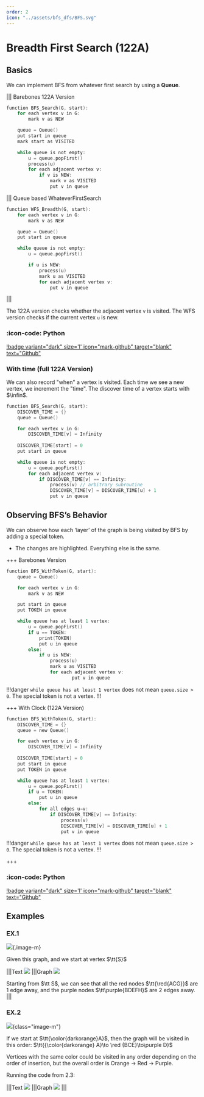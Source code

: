 ```yaml
---
order: 2
icon: "../assets/bfs_dfs/BFS.svg"
---
```


# Breadth First Search (122A)

## Basics

We can implement BFS from whatever first search by using a **Queue**.

|||  Barebones 122A Version

```c
function BFS_Search(G, start):
	for each vertex v in G:
		mark v as NEW

	queue = Queue()
	put start in queue
	mark start as VISITED

	while queue is not empty:
		u = queue.popFirst()
		process(u)
		for each adjacent vertex v:
			if v is NEW:
				mark v as VISITED
				put v in queue
```

||| Queue based WhateverFirstSearch

```c
function WFS_Breadth(G, start):
	for each vertex v in G:
		mark v as NEW

	queue = Queue()
	put start in queue

	while queue is not empty:
		u = queue.popFirst()

		if u is NEW:
			process(u)
			mark u as VISITED
			for each adjacent vertex v:
				put v in queue
```
|||

The 122A version checks whether the adjacent vertex `v` is visited. The WFS version checks if the current vertex `u` is new. 

### :icon-code: Python 

[!badge variant="dark" size='l' icon="mark-github" target="blank" text="Github"](https://github.com/tomli380576/ECS122A-Algorithms-python-implementation/blob/5a7df2b8860fca70fa0f15713fa7d25610accb74/Implementations/basic-BFS.py#L21-L37)

###  With time (full 122A Version)

We can also record "when" a vertex is visited. Each time we see a new vertex, we increment the "time". The discover time of a vertex starts with $\infin$.

```c #2
function BFS_Search(G, start):
	DISCOVER_TIME = {}
	queue = Queue()

	for each vertex v in G:
		DISCOVER_TIME[v] = Infinity
	
	DISCOVER_TIME[start] = 0
	put start in queue

	while queue is not empty:
		u = queue.popFirst()
		for each adjacent vertex v:
			if DISCOVER_TIME[v] == Infinity:
				process(v) // arbitrary subroutine
				DISCOVER_TIME[v] = DISCOVER_TIME[u] + 1
				put v in queue
```

##  Observing BFS’s Behavior

We can observe how each ‘layer’ of the graph is being visited by BFS by adding a special token.
- The changes are highlighted. Everything else is the same. 

+++ Barebones Version

```c #8,12-15
function BFS_WithToken(G, start):
	queue = Queue()

	for each vertex v in G:
		mark v as NEW

	put start in queue
	put TOKEN in queue

	while queue has at least 1 vertex:
		u = queue.popFirst()
		if u == TOKEN:
			print(TOKEN)
			put u in queue
		else:
			if u is NEW:
				process(u)
				mark u as VISITED
				for each adjacent vertex v:
						put v in queue
```

!!!danger
`while queue has at least 1 vertex` does not mean `queue.size > 0`. The special token is not a vertex.
!!!

+++ With Clock (122A Version)
    
```c #10,14-16
function BFS_WithToken(G, start):
	DISCOVER_TIME = {}
	queue = new Queue()

	for each vertex v in G:
		DISCOVER_TIME[v] = Infinity
	
	DISCOVER_TIME[start] = 0
	put start in queue
	put TOKEN in queue

	while queue has at least 1 vertex:
		u = queue.popFirst()
		if u = TOKEN:
			put u in queue
		else:
			for all edges u→v:
				if DISCOVER_TIME[v] == Infinity:
					process(v)
					DISCOVER_TIME[v] = DISCOVER_TIME[u] + 1
					put v in queue
```

!!!danger
`while queue has at least 1 vertex` does not mean `queue.size > 0`. The special token is not a vertex.
!!!

+++

### :icon-code: Python

[!badge variant="dark" size='l' icon="mark-github" target="blank" text="Github"](https://github.com/tomli380576/ECS122A-Algorithms-python-implementation/blob/5a7df2b8860fca70fa0f15713fa7d25610accb74/Implementations/basic-BFS.py#L59-L85)

##  Examples

###  EX.1

![](../assets/bfs_dfs/bfs-ex1.png){.image-m}

Given this graph, and we start at vertex $\tt{S}$

|||Text
![](../assets/bfs_dfs/bfs-ex1-text.png)
|||Graph
![](../assets/bfs_dfs/bfs-ex1-solved.png)

Starting from $\tt  S$, we can see that all the red nodes $\tt{\red{ACG}}$ are 1 edge away, and the purple nodes $\tt\purple{BDEFH}$ are 2 edges away.
|||

###  EX.2

![](../assets/bfs_dfs/bfs-ex2.png){class="image-m"}

If we start at $\tt{\color{darkorange}A}$, then the graph will be visited in this order: $\tt{{\color{darkorange} A}\to \red {BCE}\to\purple D}$

Vertices with the same color could be visited in any order depending on the order of insertion, but the overall order is Orange → Red → Purple.

Running the code from 2.3:

|||Text
![](../assets/bfs_dfs/bfs-ex2-text.png)
|||Graph
![](../assets/bfs_dfs/bfs-ex2-solved.png)
|||

